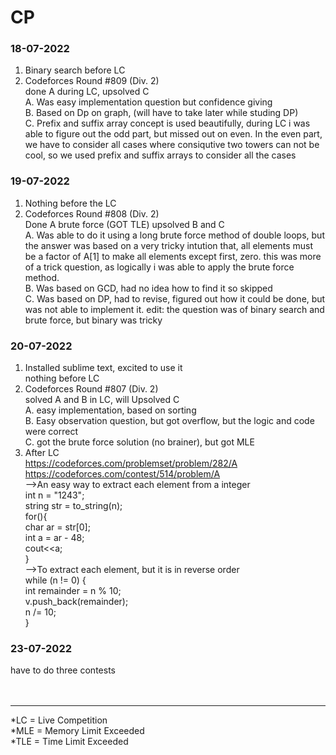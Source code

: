 # CP
### 18-07-2022
1. Binary search before LC<br>
2. Codeforces Round #809</b> (Div. 2)<br>
done A during LC, upsolved C<br>
A. Was easy implementation question but confidence giving<br>
B. Based on Dp on graph, (will have to take later while studing DP)<br>
C. Prefix and suffix array concept is used beautifully, during LC i was able to figure out the odd part, but missed out on even. In the even part, we have to consider all cases where consiqutive two towers can not be cool, so we used prefix and suffix arrays to consider all the cases<br>

### 19-07-2022
1. Nothing before the LC
2. Codeforces Round #808 (Div. 2)<br>
Done A brute force (GOT TLE) upsolved B and C <br>
A. Was able to do it using a long brute force method of double loops, but the answer was based on a very tricky intution that, all elements must be a factor of A[1] to make all elements except first, zero. this was more of a trick question, as logically i was able to apply the brute force method. <br>
B. Was based on GCD, had no idea how to find it so skipped<br>
C. Was based on DP, had to revise, figured out how it could be done, but was not able to implement it. edit: the question was of binary search and brute force, but binary was tricky<br>

### 20-07-2022
1. Installed sublime text, excited to use it<br>
nothing before LC<br>
2. Codeforces Round #807 (Div. 2)<br>
solved A and B in LC, will Upsolved C<br>
A. easy implementation, based on sorting<br>
B. Easy observation question, but got overflow, but the logic and code were correct<br>
C. got the brute force solution (no brainer), but got MLE<br>
3. After LC<br>
https://codeforces.com/problemset/problem/282/A <br>
https://codeforces.com/contest/514/problem/A<br>
-->An easy way to extract each element from a integer <br>
int n = "1243";<br>
string str = to_string(n);<br>
for(){<br>
  char ar = str[0];<br>
  int a = ar - 48;<br>
  cout<<a;<br>
}<br>
-->To extract each element, but it is in reverse order<br>
while (n != 0) {<br>
		int remainder = n % 10;<br>
		v.push_back(remainder);<br>
		n /= 10;<br>
	}<br>
### 23-07-2022
have to do three contests<br>
<br>
<br>
<hr>
*LC = Live Competition<br>
*MLE = Memory Limit Exceeded<br>
*TLE = Time Limit Exceeded<br>
